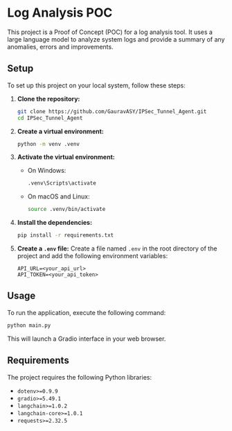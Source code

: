 # Log Analysis POC

This project is a Proof of Concept (POC) for a log analysis tool. It uses a large language model to analyze system logs and provide a summary of any anomalies, errors and improvements.

## Setup

To set up this project on your local system, follow these steps:

1. **Clone the repository:**
   ```bash
   git clone https://github.com/GauravASY/IPSec_Tunnel_Agent.git
   cd IPSec_Tunnel_Agent
   ```

2. **Create a virtual environment:**
   ```bash
   python -m venv .venv
   ```

3. **Activate the virtual environment:**
   - On Windows:
     ```bash
     .venv\Scripts\activate
     ```
   - On macOS and Linux:
     ```bash
     source .venv/bin/activate
     ```

4. **Install the dependencies:**
   ```bash
   pip install -r requirements.txt
   ```

5. **Create a `.env` file:**
   Create a file named `.env` in the root directory of the project and add the following environment variables:
   ```
   API_URL=<your_api_url>
   API_TOKEN=<your_api_token>
   ```

## Usage

To run the application, execute the following command:
```bash
python main.py
```
This will launch a Gradio interface in your web browser.

## Requirements

The project requires the following Python libraries:

- `dotenv>=0.9.9`
- `gradio>=5.49.1`
- `langchain>=1.0.2`
- `langchain-core>=1.0.1`
- `requests>=2.32.5`
